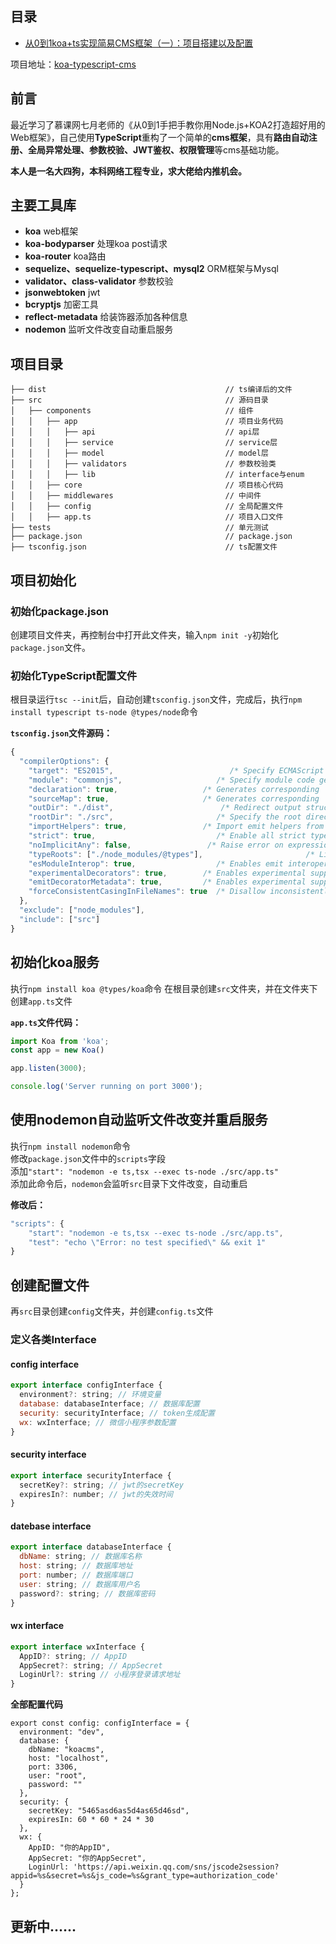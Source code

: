  ## 目录
- [从0到1koa+ts实现简易CMS框架（一）：项目搭建以及配置](https://juejin.im/post/5e523e30518825491a37faa3)  


项目地址：[koa-typescript-cms](https://github.com/MuRongXiaoDouBi/koa-typescript-cms) 
## 前言
最近学习了慕课网七月老师的《从0到1手把手教你用Node.js+KOA2打造超好用的Web框架》，自己使用**TypeScript**重构了一个简单的**cms框架**，具有**路由自动注册、全局异常处理、参数校验、JWT鉴权、权限管理**等cms基础功能。

**本人是一名大四狗，本科网络工程专业，求大佬给内推机会。**
## 主要工具库
- **koa**   web框架
- **koa-bodyparser** 处理koa post请求
- **koa-router** koa路由
- **sequelize、sequelize-typescript、mysql2** ORM框架与Mysql
- **validator、class-validator** 参数校验
- **jsonwebtoken** jwt
- **bcryptjs** 加密工具
- **reflect-metadata** 给装饰器添加各种信息
- **nodemon** 监听文件改变自动重启服务
## 项目目录
```
├── dist                                        // ts编译后的文件
├── src                                         // 源码目录
│   ├── components                              // 组件
│   │   ├── app                                 // 项目业务代码
│   │   │   ├── api                             // api层
│   │   │   ├── service                         // service层
│   │   │   ├── model                           // model层
│   │   │   ├── validators                      // 参数校验类
│   │   │   ├── lib                             // interface与enum
│   │   ├── core                                // 项目核心代码
│   │   ├── middlewares                         // 中间件
│   │   ├── config                              // 全局配置文件
│   │   ├── app.ts                              // 项目入口文件
├── tests                                       // 单元测试
├── package.json                                // package.json                                
├── tsconfig.json                               // ts配置文件
```
## 项目初始化
### 初始化package.json
创建项目文件夹，再控制台中打开此文件夹，输入`npm init -y`初始化`package.json`文件。
### 初始化TypeScript配置文件
根目录运行`tsc --init`后，自动创建`tsconfig.json`文件，完成后，执行`npm install typescript ts-node @types/node`命令  

**`tsconfig.json`文件源码：**
```JAVASCRIPT
{
  "compilerOptions": {
    "target": "ES2015",                          /* Specify ECMAScript target version: 'ES3' (default), 'ES5', 'ES2015', 'ES2016', 'ES2017', 'ES2018', 'ES2019' or 'ESNEXT'. */
    "module": "commonjs",                     /* Specify module code generation: 'none', 'commonjs', 'amd', 'system', 'umd', 'es2015', or 'ESNext'. */
    "declaration": true,                   /* Generates corresponding '.d.ts' file. */
    "sourceMap": true,                     /* Generates corresponding '.map' file. */
    "outDir": "./dist",                        /* Redirect output structure to the directory. */
    "rootDir": "./src",                       /* Specify the root directory of input files. Use to control the output directory structure with --outDir. */
    "importHelpers": true,                 /* Import emit helpers from 'tslib'. */
    "strict": true,                           /* Enable all strict type-checking options. */
    "noImplicitAny": false,                 /* Raise error on expressions and declarations with an implied 'any' type. */
    "typeRoots": ["./node_modules/@types"],                       /* List of folders to include type definitions from. */
    "esModuleInterop": true,                  /* Enables emit interoperability between CommonJS and ES Modules via creation of namespace objects for all imports. Implies 'allowSyntheticDefaultImports'. */
    "experimentalDecorators": true,        /* Enables experimental support for ES7 decorators. */
    "emitDecoratorMetadata": true,         /* Enables experimental support for emitting type metadata for decorators. */
    "forceConsistentCasingInFileNames": true  /* Disallow inconsistently-cased references to the same file. */
  },
  "exclude": ["node_modules"],
  "include": ["src"]
}
```
## 初始化koa服务
执行`npm install koa @types/koa`命令
在根目录创建`src`文件夹，并在文件夹下创建`app.ts`文件  

**`app.ts`文件代码：**

```javascript
import Koa from 'koa';
const app = new Koa()

app.listen(3000);

console.log('Server running on port 3000');
```
## 使用nodemon自动监听文件改变并重启服务
执行`npm install nodemon`命令  
修改`package.json`文件中的`scripts`字段  
添加`"start": "nodemon -e ts,tsx --exec ts-node ./src/app.ts"`  
添加此命令后，`nodemon`会监听`src`目录下文件改变，自动重启

**修改后：**
```javascript
"scripts": {
    "start": "nodemon -e ts,tsx --exec ts-node ./src/app.ts",
    "test": "echo \"Error: no test specified\" && exit 1"
}
```
## 创建配置文件
再`src`目录创建`config`文件夹，并创建`config.ts`文件
### 定义各类Interface
#### config interface
```javascript
export interface configInterface {
  environment?: string; // 环境变量
  database: databaseInterface; // 数据库配置
  security: securityInterface; // token生成配置
  wx: wxInterface; // 微信小程序参数配置
}
```
#### security interface
```javascript
export interface securityInterface {
  secretKey?: string; // jwt的secretKey
  expiresIn?: number; // jwt的失效时间
}
```
#### datebase interface
```javascript
export interface databaseInterface {
  dbName: string; // 数据库名称
  host: string; // 数据库地址
  port: number; // 数据库端口
  user: string; // 数据库用户名
  password?: string; // 数据库密码
}
```
#### wx interface
```javascript
export interface wxInterface {
  AppID?: string; // AppID
  AppSecret?: string; // AppSecret
  LoginUrl?: string // 小程序登录请求地址
}
```
**全部配置代码**
```
export const config: configInterface = {
  environment: "dev",
  database: {
    dbName: "koacms",
    host: "localhost",
    port: 3306,
    user: "root",
    password: ""
  },
  security: {
    secretKey: "5465asd6as5d4as65d46sd",
    expiresIn: 60 * 60 * 24 * 30
  },
  wx: {
    AppID: "你的AppID",
    AppSecret: "你的AppSecret",
    LoginUrl: 'https://api.weixin.qq.com/sns/jscode2session?appid=%s&secret=%s&js_code=%s&grant_type=authorization_code'
  }
};
```
## 更新中......